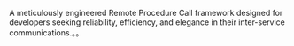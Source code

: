 A meticulously engineered Remote Procedure Call framework designed for developers seeking reliability, efficiency, and elegance in their inter-service communications.。。
